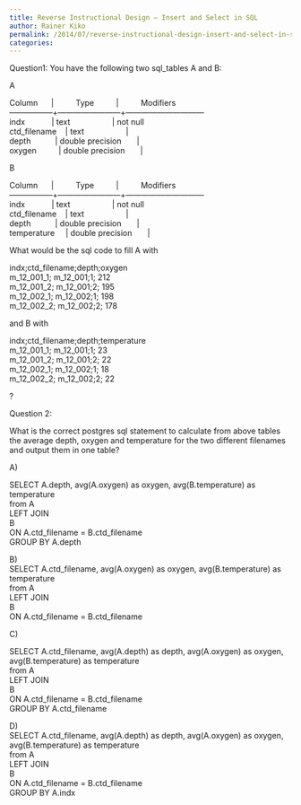 ```yaml
---
title: Reverse Instructional Design — Insert and Select in SQL
author: Rainer Kiko
permalink: /2014/07/reverse-instructional-design-insert-and-select-in-sql/
categories:
---
```

Question1: You have the following two sql_tables A and B:

A

Column      |          Type          |          Modifiers  
&#8212;&#8212;&#8212;&#8212;&#8212;&#8211;+&#8212;&#8212;&#8212;&#8212;&#8212;&#8212;&#8212;&#8212;+&#8212;&#8212;&#8212;&#8212;&#8212;&#8212;&#8212;&#8212;&#8212;&#8212;  
indx            | text                   | not null  
ctd_filename    | text                   |  
depth           | double precision       |  
oxygen          | double precision       |

B

Column      |          Type          |          Modifiers  
&#8212;&#8212;&#8212;&#8212;&#8212;&#8211;+&#8212;&#8212;&#8212;&#8212;&#8212;&#8212;&#8212;&#8212;+&#8212;&#8212;&#8212;&#8212;&#8212;&#8212;&#8212;&#8212;&#8212;&#8212;  
indx            | text                   | not null  
ctd_filename    | text                   |  
depth           | double precision       |  
temperature     | double precision       |

What would be the sql code to fill A with

indx;ctd_filename;depth;oxygen  
m\_12\_001\_1; m\_12_001;1; 212  
m\_12\_001\_2; m\_12_001;2; 195  
m\_12\_002\_1; m\_12_002;1; 198  
m\_12\_002\_2; m\_12_002;2; 178

and B with

indx;ctd_filename;depth;temperature  
m\_12\_001\_1; m\_12_001;1; 23  
m\_12\_001\_2; m\_12_001;2; 22  
m\_12\_002\_1; m\_12_002;1; 18  
m\_12\_002\_2; m\_12_002;2; 22

?

Question 2:

What is the correct postgres sql statement to calculate from above tables the average depth, oxygen and temperature for the two different filenames and output them in one table?

A)

SELECT A.depth, avg(A.oxygen) as oxygen, avg(B.temperature) as temperature  
from A  
LEFT JOIN  
B  
ON A.ctd\_filename = B.ctd\_filename  
GROUP BY A.depth

B)  
SELECT A.ctd_filename, avg(A.oxygen) as oxygen, avg(B.temperature) as temperature  
from A  
LEFT JOIN  
B  
ON A.ctd\_filename = B.ctd\_filename

C)

SELECT A.ctd_filename, avg(A.depth) as depth, avg(A.oxygen) as oxygen, avg(B.temperature) as temperature  
from A  
LEFT JOIN  
B  
ON A.ctd\_filename = B.ctd\_filename  
GROUP BY A.ctd_filename

D)  
SELECT A.ctd_filename, avg(A.depth) as depth, avg(A.oxygen) as oxygen, avg(B.temperature) as temperature  
from A  
LEFT JOIN  
B  
ON A.ctd\_filename = B.ctd\_filename  
GROUP BY A.indx

